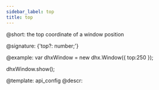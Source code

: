 ```yaml
---
sidebar_label: top
title: top
---          
```


@short: the top coordinate of a window position

@signature: {'top?: number;'}

@example: 
var dhxWindow = new dhx.Window({
    top:250
});

dhxWindow.show();

@template:	api_config
@descr: 



